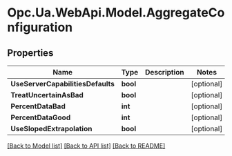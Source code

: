 # Opc.Ua.WebApi.Model.AggregateConfiguration

## Properties

Name | Type | Description | Notes
------------ | ------------- | ------------- | -------------
**UseServerCapabilitiesDefaults** | **bool** |  | [optional] 
**TreatUncertainAsBad** | **bool** |  | [optional] 
**PercentDataBad** | **int** |  | [optional] 
**PercentDataGood** | **int** |  | [optional] 
**UseSlopedExtrapolation** | **bool** |  | [optional] 

[[Back to Model list]](../README.md#documentation-for-models) [[Back to API list]](../README.md#documentation-for-api-endpoints) [[Back to README]](../README.md)

